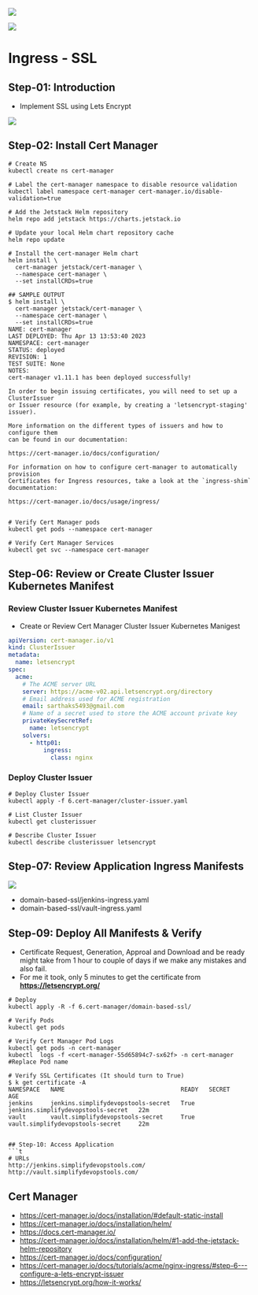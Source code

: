 ![](../6.cert-manager/img/cert-manager1.png)

![](../6.cert-manager/img/cert-manager2.png)



# Ingress - SSL

## Step-01: Introduction
- Implement SSL using Lets Encrypt

![](../6.cert-manager/img/cert-manager3.png)

## Step-02: Install Cert Manager
```t
# Create NS
kubectl create ns cert-manager

# Label the cert-manager namespace to disable resource validation
kubectl label namespace cert-manager cert-manager.io/disable-validation=true

# Add the Jetstack Helm repository
helm repo add jetstack https://charts.jetstack.io

# Update your local Helm chart repository cache
helm repo update

# Install the cert-manager Helm chart
helm install \
  cert-manager jetstack/cert-manager \
  --namespace cert-manager \
  --set installCRDs=true

## SAMPLE OUTPUT
$ helm install \                                             
  cert-manager jetstack/cert-manager \
  --namespace cert-manager \
  --set installCRDs=true
NAME: cert-manager
LAST DEPLOYED: Thu Apr 13 13:53:40 2023
NAMESPACE: cert-manager
STATUS: deployed
REVISION: 1
TEST SUITE: None
NOTES:
cert-manager v1.11.1 has been deployed successfully!

In order to begin issuing certificates, you will need to set up a ClusterIssuer
or Issuer resource (for example, by creating a 'letsencrypt-staging' issuer).

More information on the different types of issuers and how to configure them
can be found in our documentation:

https://cert-manager.io/docs/configuration/

For information on how to configure cert-manager to automatically provision
Certificates for Ingress resources, take a look at the `ingress-shim`
documentation:

https://cert-manager.io/docs/usage/ingress/


# Verify Cert Manager pods
kubectl get pods --namespace cert-manager

# Verify Cert Manager Services
kubectl get svc --namespace cert-manager
```

## Step-06: Review or Create Cluster Issuer Kubernetes Manifest
### Review Cluster Issuer Kubernetes Manifest
- Create or Review Cert Manager Cluster Issuer Kubernetes Manigest
```yaml
apiVersion: cert-manager.io/v1
kind: ClusterIssuer
metadata:
  name: letsencrypt
spec:
  acme:
    # The ACME server URL
    server: https://acme-v02.api.letsencrypt.org/directory
    # Email address used for ACME registration
    email: sarthaks5493@gmail.com
    # Name of a secret used to store the ACME account private key
    privateKeySecretRef:
      name: letsencrypt
    solvers:
      - http01:
          ingress:
            class: nginx
```

### Deploy Cluster Issuer
```t
# Deploy Cluster Issuer
kubectl apply -f 6.cert-manager/cluster-issuer.yaml

# List Cluster Issuer
kubectl get clusterissuer

# Describe Cluster Issuer
kubectl describe clusterissuer letsencrypt
```


## Step-07: Review Application Ingress Manifests

![](../6.cert-manager/img/cert-manager4.png)

- domain-based-ssl/jenkins-ingress.yaml
- domain-based-ssl/vault-ingress.yaml

## Step-09: Deploy All Manifests & Verify
- Certificate Request, Generation, Approal and Download and be ready might take from 1 hour to couple of days if we make any mistakes and also fail.
- For me it took, only 5 minutes to get the certificate from **https://letsencrypt.org/**
```t
# Deploy
kubectl apply -R -f 6.cert-manager/domain-based-ssl/

# Verify Pods
kubectl get pods

# Verify Cert Manager Pod Logs
kubectl get pods -n cert-manager
kubectl  logs -f <cert-manager-55d65894c7-sx62f> -n cert-manager #Replace Pod name

# Verify SSL Certificates (It should turn to True)
$ k get certificate -A
NAMESPACE   NAME                                 READY   SECRET                               AGE
jenkins     jenkins.simplifydevopstools-secret   True    jenkins.simplifydevopstools-secret   22m
vault       vault.simplifydevopstools-secret     True    vault.simplifydevopstools-secret     22m


## Step-10: Access Application
```t
# URLs
http://jenkins.simplifydevopstools.com/
http://vault.simplifydevopstools.com/
```

## Cert Manager
- https://cert-manager.io/docs/installation/#default-static-install
- https://cert-manager.io/docs/installation/helm/
- https://docs.cert-manager.io/
- https://cert-manager.io/docs/installation/helm/#1-add-the-jetstack-helm-repository
- https://cert-manager.io/docs/configuration/
- https://cert-manager.io/docs/tutorials/acme/nginx-ingress/#step-6---configure-a-lets-encrypt-issuer
- https://letsencrypt.org/how-it-works/

  